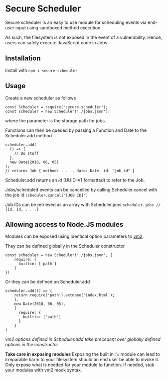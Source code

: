 # Secure Scheduler

Secure scheduler is an easy to use module for scheduling events via end-user input using sandboxed method execution.

As such, the filesystem is not exposed in the event of a vulnerability. Hence, users can safely execute JavaScript code in Jobs.

## Installation
Install with `npm i secure-scheduler`

## Usage
Create a new scheduler as follows
```
const Scheduler = require('secure-scheduler');
const scheduler = new Scheduler('./jobs.json');
```

where the parameter is the storage path for jobs.

Functions can then be queued by passing a Function and Date to the Scheduler.add method
```
scheduler.add(
  () => {
    // Do stuff
  },
  new Date(2018, 06, 05)
);
// returns Job { method: . . ., date: Date, id: "job_id" }
```

Scheduler.add returns an _id_ (UUID-V1 formatted) to refer to the Job.

Jobs/scheduled events can be cancelled by calling Scheduler.cancel with the job id
`scheduler.cancel("[JOB ID]")`

Job IDs can be retrieved as an array with Scheduler.jobs
`scheduler.jobs // [id, id, . . .]`

## Allowing access to Node.JS modules
Modules can be exposed using identical option parameters to [vm2](https://github.com/patriksimek/vm2).

They can be defined globally in the Scheduler constructor
```
const scheduler = new Scheduler('./jobs.json', {
    require: {
      builtin: ['path']
    }
})
```

Or they can be defined on Scheduler.add
```
scheduler.add(() => {
    return require('path').extname('index.html');
    },
    new Date(2018, 06, 05),
    {
      require: {
        builtin: ['path']
      }
    }
)
```

*vm2 options defined in Scheduler.add take precedent over globally defined options in the constructor*

**Take care in exposing modules**
Exposing the built in `fs` module can lead to irreparable harm to your filesystem should an end user be able to invoke it. Only expose what is needed for your module to function. If needed, stub your modules with vm2 mock syntax.